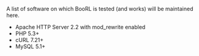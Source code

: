 A list of software on which BooRL is tested (and works) will be maintained here.

  * Apache HTTP Server 2.2 with mod\_rewrite enabled
  * PHP 5.3+
  * cURL 7.21+
  * MySQL 5.1+